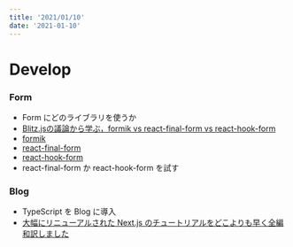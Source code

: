 ```yaml
---
title: '2021/01/10'
date: '2021-01-10'
---
```


# Develop
### Form
- Form にどのライブラリを使うか
- <a href="https://qiita.com/marin_a__/items/eee408c5e99d5b53416e">Blitz.jsの議論から学ぶ，formik vs react-final-form vs react-hook-form</a>
- <a href="https://github.com/formium/formik">formik</a>
- <a href="https://final-form.org/react">react-final-form</a>
- <a href="https://react-hook-form.com/">react-hook-form</a>
- react-final-form か react-hook-form を試す
### Blog
- TypeScript を Blog に導入
- <a href="https://qiita.com/thesugar/items/01896c1faa8241e6b1bc">大幅にリニューアルされた Next.js のチュートリアルをどこよりも早く全編和訳しました</a>